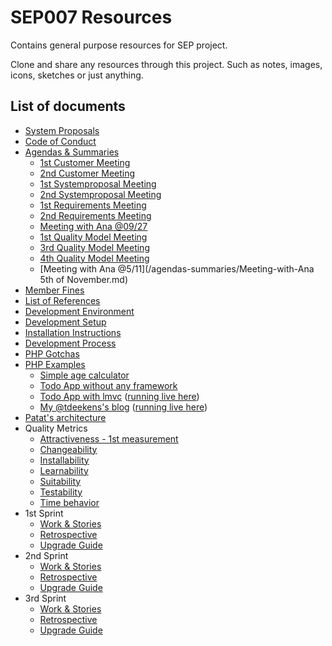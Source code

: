 # SEP007 Resources

Contains general purpose resources for SEP project.

Clone and share any resources through this project. Such as notes, images, icons, sketches or just anything.

## List of documents

* [System Proposals](system-proposals.md)
* [Code of Conduct](code-of-conduct.md)
* [Agendas & Summaries](/agendas-summaries)
   * [1st Customer Meeting](/agendas-summaries/1st-customer-meeting.md)
   * [2nd Customer Meeting](/agendas-summaries/2nd-customer-meeting.md)
   * [1st Systemproposal Meeting](/agendas-summaries/1st-systemproposal-meeting.md)
   * [2nd Systemproposal Meeting](/agendas-summaries/2nd-systemproposal-meeting.md)
   * [1st Requirements Meeting](/agendas-summaries/1st-requirements-meeting.md)
   * [2nd Requirements Meeting](/agendas-summaries/2nd-requirements-meeting.md)
   * [Meeting with Ana @09/27](/agendas-summaries/meeting-with-Ana-27-september.md)
   * [1st Quality Model Meeting](/agendas-summaries/1st-meeting-quality-model.md)
   * [3rd Quality Model Meeting](/agendas-summaries/3rd-meeting-quality-model.md)
   * [4th Quality Model Meeting](/agendas-summaries/4th-meeting-quality-model.md)
   * [Meeting with Ana @5/11](/agendas-summaries/Meeting-with-Ana 5th of November.md)
* [Member Fines](member-fines.md)
* [List of References](development-references.md)
* [Development Environment](development-environment.md)
* [Development Setup](development-setup.md)
* [Installation Instructions](installing-patat.md)
* [Development Process](development-process.md)
* [PHP Gotchas](php-gotchas.md)
* [PHP Examples](https://github.com/sep007/php-examples)
   - [Simple age calculator](https://github.com/SEP007/php-examples/tree/master/age)
   - [Todo App without any framework](https://github.com/SEP007/php-examples/tree/master/todo)
   - [Todo App with lmvc](https://github.com/SEP007/php-examples/tree/master/lmvc-todo) ([running live here](http://todo.tdeekens.name))
   - [My @tdeekens's blog](https://github.com/tdeekens/tdeekens.name) ([running live here](http://tdeekens.name))
* [Patat's architecture](/architecture/architecture.jpg)
* Quality Metrics
  * [Attractiveness - 1st measurement](https://github.com/SEP007/resources/blob/master/quality-metrics/attractiveness/1st-measurement-report.md)
  * [Changeability](https://github.com/SEP007/resources/blob/master/quality-metrics/changeability/metrics.md)
  * [Installability](https://github.com/SEP007/resources/blob/master/quality-metrics/installability/measurement-report.md)
  * [Learnability](https://github.com/SEP007/resources/blob/master/quality-metrics/learnability/metrics.md)
  * [Suitability](https://github.com/SEP007/resources/blob/master/quality-metrics/suitability/measurement-report.md)
  * [Testability](https://github.com/SEP007/resources/blob/master/quality-metrics/testability/measurement-report.md)
  * [Time behavior](https://github.com/SEP007/resources/blob/master/quality-metrics/time%20behavior/1st-measurement-report.md)
* 1st Sprint
  * [Work & Stories](https://github.com/SEP007/resources/blob/master/sprints/sprint-1/sprint-1.md)
  * [Retrospective](https://github.com/SEP007/resources/blob/master/sprints/sprint-1/sprint-retrospective.md)
  * [Upgrade Guide](https://github.com/SEP007/resources/blob/master/sprints/sprint-1/upgrade-guide.md)
* 2nd Sprint
  * [Work & Stories](https://github.com/SEP007/resources/blob/master/sprints/sprint-2/sprint-2.md)
  * [Retrospective](https://github.com/SEP007/resources/blob/master/sprints/sprint-2/sprint-retrospective.md)
  * [Upgrade Guide](https://github.com/SEP007/resources/blob/master/sprints/sprint-2/upgrade-guide.md)
* 3rd Sprint
  * [Work & Stories](https://github.com/SEP007/resources/blob/master/sprints/sprint-3/sprint-3.md)
  * [Retrospective](https://github.com/SEP007/resources/blob/master/sprints/sprint-3/sprint-retrospective.md)
  * [Upgrade Guide](https://github.com/SEP007/resources/blob/master/sprints/sprint-3/upgrade-guide.md)
